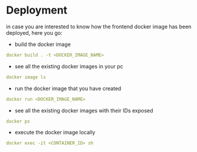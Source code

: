 # Deployment

in case you are interested to know how the frontend docker image has been deployed, here you go:

- build the docker image

```yaml
docker build . -t <DOCKER_IMAGE_NAME>
```

- see all the existing docker images in your pc

```yaml
docker image ls
```

- run the docker image that you have created

```yaml
docker run <DOCKER_IMAGE_NAME>
```

- see all the existing docker images with their IDs exposed

```yaml
docker ps
```

- execute the docker image locally

```yaml
docker exec -it <CONTAINER_ID> sh
```

